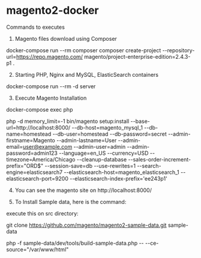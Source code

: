 # magento2-docker

Commands to executes

1. Magento files download using Composer

docker-compose run --rm composer composer create-project --repository-url=https://repo.magento.com/ magento/project-enterprise-edition=2.4.3-p1 .

2. Starting PHP, Nginx and MySQL, ElasticSearch containers

docker-compose run --rm -d server

3. Execute Magento Installation

docker-compose exec php 

php -d memory_limit=-1 bin/magento setup:install --base-url=http://localhost:8000/ --db-host=magento_mysql_1 --db-name=homestead --db-user=homestead --db-password=secret --admin-firstname=Magento --admin-lastname=User --admin-email=user@example.com --admin-user=admin --admin-password=admin123 --language=en_US --currency=USD --timezone=America/Chicago --cleanup-database --sales-order-increment-prefix="ORD$" --session-save=db --use-rewrites=1 --search-engine=elasticsearch7 --elasticsearch-host=magento_elasticsearch_1 --elasticsearch-port=9200 --elasticsearch-index-prefix='ee243p1'

4. You can see the magento site on http://localhost:8000/ 

5. To Install Sample data, here is the command:

execute this on src directory:

git clone https://github.com/magento/magento2-sample-data.git sample-data

php -f sample-data/dev/tools/build-sample-data.php -- --ce-source="/var/www/html"
